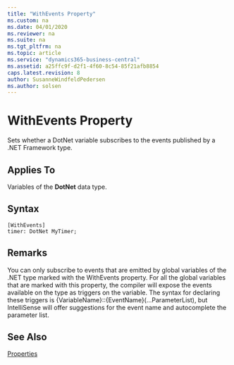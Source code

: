 ```yaml
---
title: "WithEvents Property"
ms.custom: na
ms.date: 04/01/2020
ms.reviewer: na
ms.suite: na
ms.tgt_pltfrm: na
ms.topic: article
ms.service: "dynamics365-business-central"
ms.assetid: a25ffc9f-d2f1-4f60-8c54-85f21afb8854
caps.latest.revision: 8
author: SusanneWindfeldPedersen
ms.author: solsen
---
```


 

# WithEvents Property
Sets whether a DotNet variable subscribes to the events published by a .NET Framework type.  
  
## Applies To  
 Variables of the **DotNet** data type.  

## Syntax
```
[WithEvents]
timer: DotNet MyTimer;
```

## Remarks
You can only subscribe to events that are emitted by global variables of the .NET type marked with the WithEvents property. For all the global variables that are marked with this property, the compiler will expose the events available on the type as triggers on the variable. The syntax for declaring these triggers is {VariableName}::{EventName}(...ParameterList), but IntelliSense will offer suggestions for the event name and autocomplete the parameter list.

<!--  
## See Also  
 [Automation Data Type](../datatypes/devenv-automation-data-type.md) 
 -->

## See Also
[Properties](devenv-properties.md)